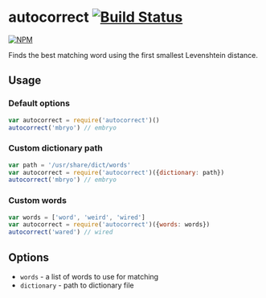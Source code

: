 autocorrect [![Build Status](https://travis-ci.org/yefim/autocorrect.svg?branch=master)](https://travis-ci.org/yefim/autocorrect)
==============

[![NPM](https://nodei.co/npm/autocorrect.png)](https://www.npmjs.com/package/autocorrect)

Finds the best matching word using the first smallest Levenshtein distance.

## Usage

### Default options

````javascript
var autocorrect = require('autocorrect')()
autocorrect('mbryo') // embryo
````

### Custom dictionary path

````javascript
var path = '/usr/share/dict/words'
var autocorrect = require('autocorrect')({dictionary: path})
autocorrect('mbryo') // embryo
````

### Custom words
```` javascript
var words = ['word', 'weird', 'wired']
var autocorrect = require('autocorrect')({words: words})
autocorrect('wared') // wired
````

## Options

* `words` - a list of words to use for matching
* `dictionary` - path to dictionary file
